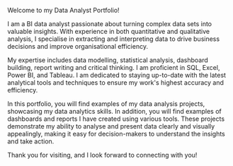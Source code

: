 Welcome to my Data Analyst Portfolio!

I am a BI data analyst passionate about turning complex data sets into valuable insights. With experience in both quantitative and qualitative analysis, I specialise in extracting and interpreting data to drive business decisions and improve organisational efficiency. 

My expertise includes data modelling, statistical analysis, dashboard building, report writing and critical thinking. I am proficient in SQL, Excel, Power BI, and Tableau. I am dedicated to staying up-to-date with the latest analytical tools and techniques to ensure my work's highest accuracy and efficiency. 

In this portfolio, you will find examples of my data analysis projects, showcasing my data analytics skills. In addition, you will find examples of dashboards and reports I have created using various tools. These projects demonstrate my ability to analyse and present data clearly and visually appealingly, making it easy for decision-makers to understand the insights and take action.

Thank you for visiting, and I look forward to connecting with you!
